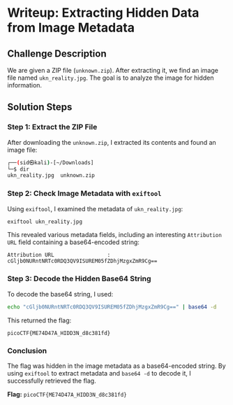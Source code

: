 # Writeup: Extracting Hidden Data from Image Metadata

## Challenge Description
We are given a ZIP file (`unknown.zip`). After extracting it, we find an image file named `ukn_reality.jpg`. The goal is to analyze the image for hidden information.

## Solution Steps

### Step 1: Extract the ZIP File
After downloading the `unknown.zip`, I extracted its contents and found an image file:

```sh
┌──(sid㉿kali)-[~/Downloads]
└─$ dir
ukn_reality.jpg  unknown.zip
```

### Step 2: Check Image Metadata with `exiftool`
Using `exiftool`, I examined the metadata of `ukn_reality.jpg`:

```sh
exiftool ukn_reality.jpg
```

This revealed various metadata fields, including an interesting `Attribution URL` field containing a base64-encoded string:

```
Attribution URL                 : cGljb0NURntNRTc0RDQ3QV9ISUREM05fZDhjMzgxZmR9Cg==
```

### Step 3: Decode the Hidden Base64 String
To decode the base64 string, I used:

```sh
echo "cGljb0NURntNRTc0RDQ3QV9ISUREM05fZDhjMzgxZmR9Cg==" | base64 -d
```

This returned the flag:

```
picoCTF{ME74D47A_HIDD3N_d8c381fd}
```

### Conclusion
The flag was hidden in the image metadata as a base64-encoded string. By using `exiftool` to extract metadata and `base64 -d` to decode it, I successfully retrieved the flag.

**Flag:** `picoCTF{ME74D47A_HIDD3N_d8c381fd}`

